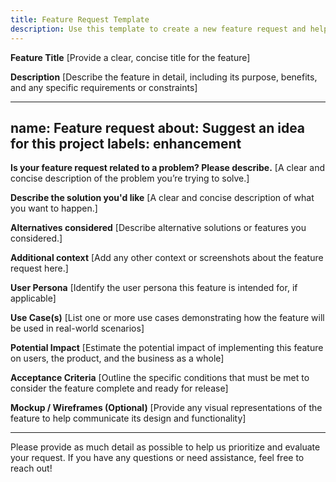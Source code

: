 ```yaml
---
title: Feature Request Template
description: Use this template to create a new feature request and help us understand your needs better!
---
```


**Feature Title**
[Provide a clear, concise title for the feature]

**Description**
[Describe the feature in detail, including its purpose, benefits, and any specific requirements or constraints]

---
name: Feature request
about: Suggest an idea for this project
labels: enhancement
---

**Is your feature request related to a problem? Please describe.**
[A clear and concise description of the problem you’re trying to solve.]


**Describe the solution you'd like**
[A clear and concise description of what you want to happen.]


**Alternatives considered**
[Describe alternative solutions or features you considered.]


**Additional context**
[Add any other context or screenshots about the feature request here.]

**User Persona**
[Identify the user persona this feature is intended for, if applicable]

**Use Case(s)**
[List one or more use cases demonstrating how the feature will be used in real-world scenarios]

**Potential Impact**
[Estimate the potential impact of implementing this feature on users, the product, and the business as a whole]

**Acceptance Criteria**
[Outline the specific conditions that must be met to consider the feature complete and ready for release]

**Mockup / Wireframes (Optional)**
[Provide any visual representations of the feature to help communicate its design and functionality]

---

Please provide as much detail as possible to help us prioritize and evaluate your request. If you have any questions or need assistance, feel free to reach out!